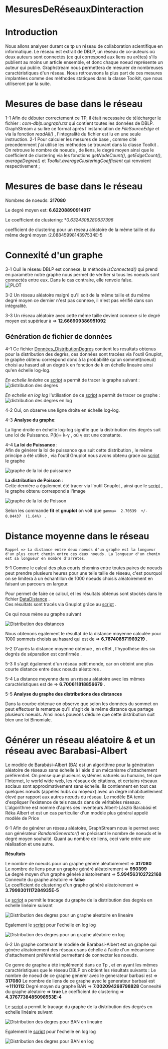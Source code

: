# MesuresDeRéseauxDinteraction

# Introduction

Nous allons analyser durant ce tp un réseau de collaboration scientifique en informatique.
Le réseau est extrait de DBLP, un réseau de co-auteurs où deux auteurs sont connectés (ce qui correspond aux liens ou arêtes) s'ils publient au moins un article ensemble, et donc chaque noeud représente un auteur qui publie.
Graphstream nous permettera de mesurer de nombreuses caractéristiques d'un réseau. Nous retrouveons la plus part de ces mesures implantées comme des méthodes statiques dans la classe Toolkit, que nous utiliseront par la suite.

# Mesures de base dans le réseau

1-1 Afin de débuter correctement ce TP, il était necessaire de télécharger le fichier : _com-dblp.ungraph.txt_  qui contient toutes les données de DBLP.  GraphStream a su lire ce format après l'instanciation de *FileSourceEdge* et via la fonction *readAll()* , l'integralité du fichier est lu en une seule instruction.
2-1 Pour calculer les mesures de base , comme cité precedemment j'ai utilisé les méthodes se trouvant dans la classe Toolkit .
On retrouve le nombre de noeuds , de liens, le degré moyen  ainsi que le coefficient de clustering via les fonctions *getNodeCount()*, *getEdgeCount()*, *averageDegree()* et *Toolkit.averageClusteringCoefficient* qui renvoient respectivement ;




# Mesures de base dans le réseau

Nombres de noeuds: **317080**

Le degré moyen est: **6.62208890914917**

Le coefficient de clustering: **0.6324308280637396*

coefficient de clustering pour un réseau aléatoire de la même taille et du même degré moyen :2.0884599814397534E-5 

# Connexité d'un graphe 

3-1 Oui! le réseau DBLP est connexe, la méthode *isConnected()* qui prend en paramètre notre graphe nous permet de vérifier si tous les noeuds sont connectés entre eux.
Dans le cas contraire,  elle renvoie false. </br>
![PLOT](./ressources/connexe.png)


3-2 Un réseau aléatoire malgré qu'il soit de la même taille et du même degré moyen ce dernier n'est pas connexe, il n'est pas vérifié dans son intégralité. </br>

3-3 Un réseau aléatoire avec cette même taille devient connexe si le degré moyen est supérieur à => **12.666909386951092** </br>


## Génération de fichier de données 


4-1 Ce fichier [Données_DistributionDegres](./ressources/donnee_distribution_des_degres.dat) contient les resultats obtenus pour la distribution des degrès, ces données sont tracées via l'outil Gnuplot, le graphe obtenu correspond donc à la probabilité qu'un sommet(noeud) choisi au hasard ait un degré k en fonction de k en échelle lineaire ainsi qu'en échelle log-log.  </br>

*En echelle linéaire* ce [script](./ressources/plot_dd.gnu) a permit de tracer le graphe suivant :
![distribution des degres](./ressources/distributionDegLin.png)

*En echelle en log log* l'utilisation de ce [script](./ressources/plot_log_log.gnu) a permit de tracer ce graphe :
![distribution des degres en log](./ressources/distDegreLog.png)


4-2 Oui, on observe une ligne droite en échelle log-log. </br>

4-3 **Analyse du graphe**: </br>

La ligne droite en échelle log-log signifie que la distribution des degrès suit une loi de Puissance.
P(k)= k-γ , où γ est une constante. </br>

4-4 **La loi de Puissance** : </br>
Afin de générer la loi de puissance que suit cette distribution , le même principe a été utilisé , via l'outil Gnuplot nous avons obtenu  grace au [script](./ressources/tracerPuissance.gnu) le graphe

![graphe de la loi de puissance](./ressources/loiPuissance.png)

**La distribution de Poisson** : </br>
Cette dernière a également été tracer via l'outil Gnuplot , ainsi que le [script](./ressources/tracerPoisson.gnu) , le graphe obtenu correspond a l'image

![graphe de la loi de Poisson](./ressources/poisson.png)  </br>

Selon les commande **fit** et **gnuplot** on voit  que `gamma=  2.70539  +/- 0.04437  (1.64%) `  .  </br>

# Distance moyenne dans le réseau  </br>

`Rappel => La distance entre deux noeuds d'un graphe est la longueur d'un plus court chemin entre ces deux noeuds. La longueur d'un chemin est sa longueur en nombre d'arrêtes. ` </br>

5-1 Comme le calcul des plus courts chemins entre toutes paires de noeuds peut prendre plusieurs heures pour une telle taille de réseau, c'est pourquoi on se limitera  à un échantillon de 1000 noeuds choisis aléatoirement  en faisant un parcours en largeur. </br>

Pour permet de faire ce calcul, et les résultats obtenus sont stockés dans le fichier  [DataDistance](./ressources/DataDistance.dat) . </br>
Ces résultats sont tracés via Gnuplot grâce au [script](./ressources/distance.gnu) . </br>

Ce qui nous mène au graphe suivant

![Distribution des distances ](./ressources/Distances.png)


Nous obtenons egalement le résultat de la distance moyenne calculée pour 1000 sommets choisis au hasard qui est de => **6.787408571969219** . </br>

5-2 D'après la distance moyenne obtenue , en effet , l'hypothèse des six degrés de séparation est confirmée . </br>

5-3 Il s'agit également d'un réseau petit monde, car on obteint une plus courte distance entre deux noeuds aléatoires . </br>

5-4 La distance moyenne dans un réseau aléatoire avec les mêmes caractéristiques est de => **6.700611818856679** .</br>

5-5 **Analyse du graphe des distributions des distances** </br>

Dans la courbe obtenue on observe que selon les données du sommet on peut effectuer la remarque qu'il s'agit de la même distance que partage plusieurs noeuds.
Ainsi nous pouvons déduire que cette distribution suit bien une loi Binomiale. </br>

# Générer un réseau aléatoire & et un réseau avec Barabasi-Albert </br>

Le modèle de Barabási–Albert (BA) est un algorithme pour la génération 
aléatoire de réseaux sans échelle à l'aide d'un mécanisme d'attachement préférentiel. 
On pense que plusieurs systèmes naturels ou humains, tel que l'Internet, le world wide web, 
les réseaux de citations, et certains réseaux sociaux sont approximativement sans échelle. Ils contiennent en tout cas quelques nœuds (appelés hubs ou moyeux) 
avec un degré inhabituellement élevé par rapport aux autres nœuds du réseau. Le modèle BA tente d'expliquer l'existence de tels nœuds dans de véritables réseaux. L'algorithme est
nommé d'après ses inventeurs Albert-László Barabási et Réka Albert et est un cas particulier d'un modèle plus général appelé modèle de Price

6-1 Afin de générer un réseau aléatoire, GraphStream nous le permet avec son générateur *RandomGenerator()* en précisant le nombre de noeuds et le degré moyen souhaité. Quant au nombre de liens, ceci varie
entre une réalisation et une autre. </br>


**Résultats** </br>

Le nombre de noeuds pour un graphe  généré aléatoirement => **317080** </br>
Le nombre de liens pour un graphe généré aléatoirement => **950399** </br>
Le degré moyen d'un graphe généré aléatoirement => **5.994563102722168** </br>
Connexité du graphe aléatoire => **false** </br>
Le coefficient de clustering d'un graphe généré aléatoirement => **3.7999301117284935E-5** </br>

Le [script](./ressources/tracer_dist_degree_graphe_alea.gnu) a permit le tracage du graphe de la distribution des degrés en echelle linéaire suivant


![Distribution des degres pour un graphe aleatoire en lineaire ](./ressources/destributionDegre_graphe_aleatoire.png)

Egalement le [script](./ressources/tracer_dist_degree_alea_log.gnu) pour l'echelle en log log

![Distribution des degres pour un graphe aléatoire en log ](./ressources/destributionDegre_log_graphe_alea.png)

6-2 Un graphe contenant le modèle de Barabasi-Albert est un graphe qui génère aléatoirement des réseaux sans échelle à l'aide d'un mécanisme d'attachement préférentiel permettant de connecter les noeuds.

Ce genre de graphe a été implémenté dans ce Tp , et en ayant les mêmes caractéristiques que le réseau DBLP on obtient les résultats suivants :
Le nombre de noeud de ce graphe generer avec le generateur barbasi est => **317080** 
Le nombre de liens de ce graphe avec le generateur barbasi est =>**1110112** 
Degré moyen du graphe BAN => **7.002094268798828** 
Connexité du graphe aléatoire => **true** 
Le coefficient de clustering => **4.3767738485098553E-4**


Le [script](./ressources/tracer_dist_degree_graphe_BAN.gnu) a permit le tracage du graphe de la distribution des degrés en echelle linéaire suivant

![Distribution des degres pour BAN en lineaire ](./ressources/destributionDegre_lineaire_BAN.png)

Egalement le [script](./ressources/tracer_dist_degree_graphe_BAN_log.gnu) pour l'echelle en log log

![Distribution des degres pour BAN en log ](./ressources/destributionDegre_BAN_log.png)
